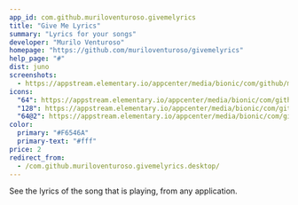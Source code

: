 ```yaml
---
app_id: com.github.muriloventuroso.givemelyrics
title: "Give Me Lyrics"
summary: "Lyrics for your songs"
developer: "Murilo Venturoso"
homepage: "https://github.com/muriloventuroso/givemelyrics"
help_page: "#"
dist: juno
screenshots:
  - https://appstream.elementary.io/appcenter/media/bionic/com/github/muriloventuroso.givemelyrics/D16D04121E3C346D554D0B58C4290CE2/screenshots/image-1_orig.png
icons:
  "64": https://appstream.elementary.io/appcenter/media/bionic/com/github/muriloventuroso.givemelyrics/D16D04121E3C346D554D0B58C4290CE2/icons/64x64/com.github.muriloventuroso.givemelyrics_com.github.muriloventuroso.givemelyrics.png
  "128": https://appstream.elementary.io/appcenter/media/bionic/com/github/muriloventuroso.givemelyrics/D16D04121E3C346D554D0B58C4290CE2/icons/128x128/com.github.muriloventuroso.givemelyrics_com.github.muriloventuroso.givemelyrics.png
  "64@2": https://appstream.elementary.io/appcenter/media/bionic/com/github/muriloventuroso.givemelyrics/D16D04121E3C346D554D0B58C4290CE2/icons/64x64@2/com.github.muriloventuroso.givemelyrics_com.github.muriloventuroso.givemelyrics.png
color:
  primary: "#F6546A"
  primary-text: "#fff"
price: 2
redirect_from:
  - /com.github.muriloventuroso.givemelyrics.desktop/
---
```


<p>See the lyrics of the song that is playing, from any application.</p>
